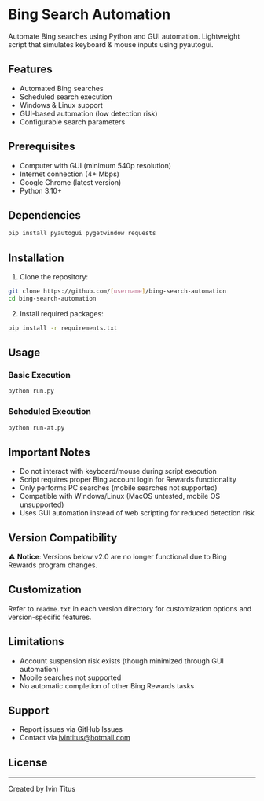 # Bing Search Automation

Automate Bing searches using Python and GUI automation. Lightweight script that simulates keyboard & mouse inputs using pyautogui.

## Features

- Automated Bing searches
- Scheduled search execution
- Windows & Linux support
- GUI-based automation (low detection risk)
- Configurable search parameters

## Prerequisites

- Computer with GUI (minimum 540p resolution)
- Internet connection (4+ Mbps)
- Google Chrome (latest version)
- Python 3.10+

## Dependencies

```bash
pip install pyautogui pygetwindow requests
```

## Installation

1. Clone the repository:
```bash
git clone https://github.com/[username]/bing-search-automation
cd bing-search-automation
```

2. Install required packages:
```bash
pip install -r requirements.txt
```

## Usage

### Basic Execution
```bash
python run.py
```

### Scheduled Execution
```bash
python run-at.py
```

## Important Notes

- Do not interact with keyboard/mouse during script execution
- Script requires proper Bing account login for Rewards functionality
- Only performs PC searches (mobile searches not supported)
- Compatible with Windows/Linux (MacOS untested, mobile OS unsupported)
- Uses GUI automation instead of web scripting for reduced detection risk

## Version Compatibility

⚠️ **Notice**: Versions below v2.0 are no longer functional due to Bing Rewards program changes.

## Customization

Refer to `readme.txt` in each version directory for customization options and version-specific features.

## Limitations

- Account suspension risk exists (though minimized through GUI automation)
- Mobile searches not supported
- No automatic completion of other Bing Rewards tasks

## Support

- Report issues via GitHub Issues
- Contact via ivintitus@hotmail.com 


## License


---
Created by Ivin Titus
